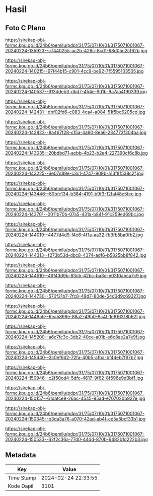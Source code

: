 # Hasil

## Foto C Plano

https://sirekap-obj-formc.kpu.go.id/24b6/pemilu/pdpr/31/75/07/10/01/3175071001067-20240224-135923--c7440255-ac2b-428c-8cd1-68d05c2cf62b.jpg

https://sirekap-obj-formc.kpu.go.id/24b6/pemilu/pdpr/31/75/07/10/01/3175071001067-20240224-140215--97f44b15-c901-4cc9-be92-7f5595103505.jpg

https://sirekap-obj-formc.kpu.go.id/24b6/pemilu/pdpr/31/75/07/10/01/3175071001067-20240224-140537--613ddeb3-dbd7-454e-9d1b-9a7aa4f90339.jpg

https://sirekap-obj-formc.kpu.go.id/24b6/pemilu/pdpr/31/75/07/10/01/3175071001067-20240224-142431--dbf02fd6-c083-4ca4-a084-51f5bc6205cd.jpg

https://sirekap-obj-formc.kpu.go.id/24b6/pemilu/pdpr/31/75/07/10/01/3175071001067-20240224-142823--8a467f28-c15a-4a90-8ea6-234773f304ba.jpg

https://sirekap-obj-formc.kpu.go.id/24b6/pemilu/pdpr/31/75/07/10/01/3175071001067-20240224-143035--20bdbd71-acbb-4b23-b2e4-227390cf6c8b.jpg

https://sirekap-obj-formc.kpu.go.id/24b6/pemilu/pdpr/31/75/07/10/01/3175071001067-20240224-143225--6e07d89e-c3c1-4747-909b-a13f8f538c2f.jpg

https://sirekap-obj-formc.kpu.go.id/24b6/pemilu/pdpr/31/75/07/10/01/3175071001067-20240224-143446--80bfc134-b384-4191-b9f3-12faf48e5fee.jpg

https://sirekap-obj-formc.kpu.go.id/24b6/pemilu/pdpr/31/75/07/10/01/3175071001067-20240224-143701--0011b70b-07a5-431a-b84f-91c259ed69bc.jpg

https://sirekap-obj-formc.kpu.go.id/24b6/pemilu/pdpr/31/75/07/10/01/3175071001067-20240224-144019--4477d4d9-f4c6-4f1a-aa32-fb3fb5ba0fb2.jpg

https://sirekap-obj-formc.kpu.go.id/24b6/pemilu/pdpr/31/75/07/10/01/3175071001067-20240224-144313--f273b53d-dbc8-4374-adf6-b5825bb8f842.jpg

https://sirekap-obj-formc.kpu.go.id/24b6/pemilu/pdpr/31/75/07/10/01/3175071001067-20240224-144510--49f43d9b-83cb-42bc-ba3d-e03f0abca7c9.jpg

https://sirekap-obj-formc.kpu.go.id/24b6/pemilu/pdpr/31/75/07/10/01/3175071001067-20240224-144730--570f21b7-7fc8-49d7-80de-54d3d9c69327.jpg

https://sirekap-obj-formc.kpu.go.id/24b6/pemilu/pdpr/31/75/07/10/01/3175071001067-20240224-144956--6ea5899e-88a2-49b0-8c4f-1e616318b62f.jpg

https://sirekap-obj-formc.kpu.go.id/24b6/pemilu/pdpr/31/75/07/10/01/3175071001067-20240224-145200--a6c7fc3c-3db2-40ce-a01b-e6c8ae2a7e9f.jpg

https://sirekap-obj-formc.kpu.go.id/24b6/pemilu/pdpr/31/75/07/10/01/3175071001067-20240224-145440--2c0ef6d2-72fa-40b5-afba-bf44eb7f97b7.jpg

https://sirekap-obj-formc.kpu.go.id/24b6/pemilu/pdpr/31/75/07/10/01/3175071001067-20240224-150946--c2f50cd4-5dfc-4617-9f62-8f596e9d0bf1.jpg

https://sirekap-obj-formc.kpu.go.id/24b6/pemilu/pdpr/31/75/07/10/01/3175071001067-20240224-150157--61dafce9-26ac-4545-95ad-e707020b927e.jpg

https://sirekap-obj-formc.kpu.go.id/24b6/pemilu/pdpr/31/75/07/10/01/3175071001067-20240224-150345--b3da3a76-a070-42ad-ab4f-cd5a5bcf33b1.jpg

https://sirekap-obj-formc.kpu.go.id/24b6/pemilu/pdpr/31/75/07/10/01/3175071001067-20240224-150533--62f2c36a-77d0-44dd-870b-6482b1d222b3.jpg


## Metadata

| Key        | Value               |
| ---------- | ------------------- |
| Time Stamp | 2024-02-24 22:33:55 |
| Kode Dapil | 3101                |



